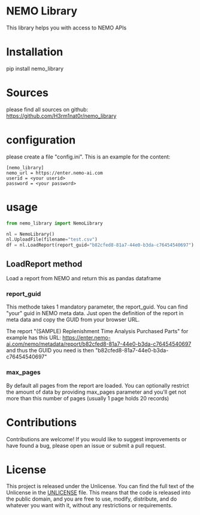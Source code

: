 # NEMO Library

This library helps you with access to NEMO APIs

# Installation

pip install nemo_library

# Sources

please find all sources on github: https://github.com/H3rm1nat0r/nemo_library

# configuration

please create a file "config.ini". This is an example for the content:
```
[nemo_library]
nemo_url = https://enter.nemo-ai.com
userid = <your userid>
password = <your password>
```

# usage

```python
from nemo_library import NemoLibrary

nl = NemoLibrary()
nl.UploadFile(filename="test.csv")
df = nl.LoadReport(report_guid="b82cfed8-81a7-44e0-b3da-c76454540697")
```

## LoadReport method

Load a report from NEMO and return this as pandas dataframe

### report_guid

This methode takes 1 mandatory parameter, the report_guid. You can find "your" guid in NEMO meta data. Just open the definition of the report in meta data and copy the GUID from your browser URL.

The report "(SAMPLE) Replenishment Time Analysis Purchased Parts" for example has this URL: https://enter.nemo-ai.com/nemo/metadata/report/b82cfed8-81a7-44e0-b3da-c76454540697 and thus the GUID you need is then "b82cfed8-81a7-44e0-b3da-c76454540697"

### max_pages

By default all pages from the report are loaded. You can optionally restrict the amount of data by providing max_pages parameter and you'll get not more than this number of pages (usually 1 page holds 20 records)

# Contributions

Contributions are welcome! If you would like to suggest improvements or have found a bug, please open an issue or submit a pull request.

# License

This project is released under the Unlicense. You can find the full text of the Unlicense in the [UNLICENSE](UNLICENSE) file. This means that the code is released into the public domain, and you are free to use, modify, distribute, and do whatever you want with it, without any restrictions or requirements.
